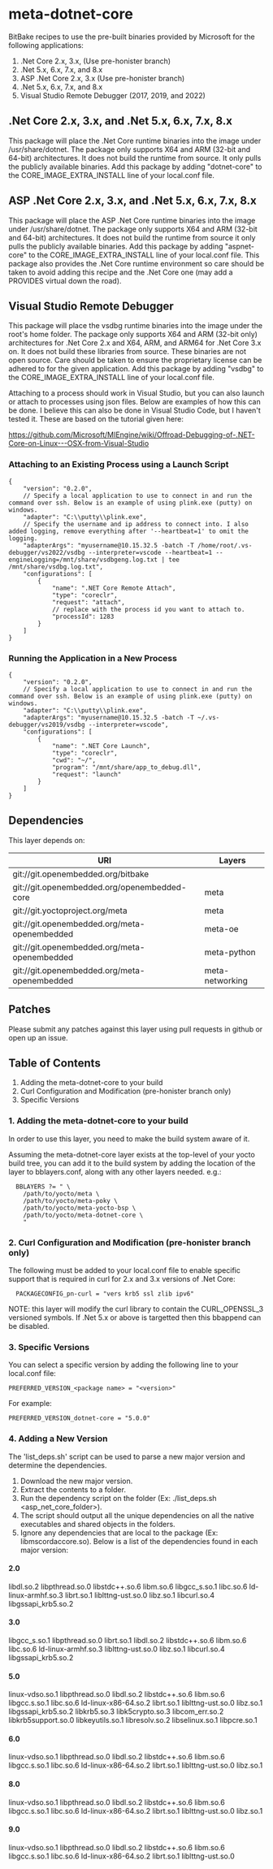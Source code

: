 # meta-dotnet-core
BitBake recipes to use the pre-built binaries provided by Microsoft for the following applications:

1. .Net Core 2.x, 3.x, (Use pre-honister branch)
2. .Net 5.x, 6.x, 7.x, and 8.x
3. ASP .Net Core 2.x, 3.x (Use pre-honister branch)
4. .Net 5.x, 6.x, 7.x, and 8.x
3. Visual Studio Remote Debugger (2017, 2019, and 2022)
  
## .Net Core 2.x, 3.x, and .Net 5.x, 6.x, 7.x, 8.x
This package will place the .Net Core runtime binaries into the image under /usr/share/dotnet. The package only supports X64 and ARM (32-bit and 64-bit) architectures. It does not build the runtime from source. It only pulls the publicly available binaries. Add this package by adding "dotnet-core" to the CORE_IMAGE_EXTRA_INSTALL line of your local.conf file.

## ASP .Net Core 2.x, 3.x, and .Net 5.x, 6.x, 7.x, 8.x
This package will place the ASP .Net Core runtime binaries into the image under /usr/share/dotnet. The package only supports X64 and ARM (32-bit and 64-bit) architectures. It does not build the runtime from source it only pulls the publicly available binaries. Add this package by adding "aspnet-core" to the CORE_IMAGE_EXTRA_INSTALL line of your local.conf file. This package also provides the .Net Core runtime environment so care should be taken to avoid adding this recipe and the .Net Core one (may add a PROVIDES virtual down the road).

## Visual Studio Remote Debugger
This package will place the vsdbg runtime binaries into the image under the root's home folder. The package only supports X64 and ARM (32-bit only) architectures for .Net Core 2.x and X64, ARM, and ARM64 for .Net Core 3.x on. It does not build these libraries from source. These binaries are not open source. Care should be taken to ensure the proprietary license can be adhered to for the given application. Add this package by adding "vsdbg" to the CORE_IMAGE_EXTRA_INSTALL line of your local.conf file.

Attaching to a process should work in Visual Studio, but you can also launch or attach to processes using json files. Below are examples of how this can
be done. I believe this can also be done in Visual Studio Code, but I haven't tested it. These are based on the tutorial given here:

https://github.com/Microsoft/MIEngine/wiki/Offroad-Debugging-of-.NET-Core-on-Linux---OSX-from-Visual-Studio

### Attaching to an Existing Process using a Launch Script

```
{
	"version": "0.2.0",
	// Specify a local application to use to connect in and run the command over ssh. Below is an example of using plink.exe (putty) on windows.
	"adapter": "C:\\putty\\plink.exe",
	// Specify the username and ip address to connect into. I also added logging, remove everything after '--heartbeat=1' to omit the logging.
	"adapterArgs": "myusername@10.15.32.5 -batch -T /home/root/.vs-debugger/vs2022/vsdbg --interpreter=vscode --heartbeat=1 --engineLogging=/mnt/share/vsdbgeng.log.txt | tee /mnt/share/vsdbg.log.txt",
	"configurations": [
		{
			"name": ".NET Core Remote Attach",
			"type": "coreclr",
			"request": "attach",
			// replace with the process id you want to attach to.
			"processId": 1283
		}
	]
}
```

### Running the Application in a New Process

```
{
	"version": "0.2.0",
	// Specify a local application to use to connect in and run the command over ssh. Below is an example of using plink.exe (putty) on windows.
	"adapter": "C:\\putty\\plink.exe",
	"adapterArgs": "myusername@10.15.32.5 -batch -T ~/.vs-debugger/vs2019/vsdbg --interpreter=vscode",
	"configurations": [
		{
			"name": ".NET Core Launch",
			"type": "coreclr",
			"cwd": "~/",
			"program": "/mnt/share/app_to_debug.dll",
			"request": "launch"
		}
	]
}
```

## Dependencies
This layer depends on:

URI | Layers
--- | ------
git://git.openembedded.org/bitbake | 
git://git.openembedded.org/openembedded-core | meta 
git://git.yoctoproject.org/meta | meta 
git://git.openembedded.org/meta-openembedded | meta-oe 
git://git.openembedded.org/meta-openembedded | meta-python 
git://git.openembedded.org/meta-openembedded | meta-networking 

## Patches
Please submit any patches against this layer using pull requests in github or open up an issue.

## Table of Contents
1. Adding the meta-dotnet-core to your build
2. Curl Configuration and Modification (pre-honister branch only)
3. Specific Versions

### 1. Adding the meta-dotnet-core to your build
In order to use this layer, you need to make the build system aware of it.

Assuming the meta-dotnet-core layer exists at the top-level of your yocto build tree, you can add it to the build system by adding the location of the layer to bblayers.conf, along with any other layers needed. e.g.:

```
  BBLAYERS ?= " \
    /path/to/yocto/meta \
    /path/to/yocto/meta-poky \
    /path/to/yocto/meta-yocto-bsp \
    /path/to/yocto/meta-dotnet-core \
    "
```

### 2. Curl Configuration and Modification (pre-honister branch only)
The following must be added to your local.conf file to enable specific support that is required in curl for 2.x and 3.x versions of .Net Core:

```
  PACKAGECONFIG_pn-curl = "vers krb5 ssl zlib ipv6"
```

NOTE: this layer will modify the curl library to contain the CURL_OPENSSL_3 versioned symbols. If .Net 5.x or above is targetted then this bbappend can be disabled.

### 3. Specific Versions
You can select a specific version by adding the following line to your local.conf file:

```
PREFERRED_VERSION_<package name> = "<version>"
```
  
For example:

```
PREFERRED_VERSION_dotnet-core = "5.0.0"
```

### 4. Adding a New Version
The 'list_deps.sh' script can be used to parse a new major version and determine the dependencies.
1. Download the new major version.
2. Extract the contents to a folder.
3. Run the dependency script on the folder (Ex: ./list_deps.sh <asp_net_core_folder>).
4. The script should output all the unique dependencies on all the native executables and shared objects in the folders.
5. Ignore any dependencies that are local to the package (Ex: libmscordaccore.so).
Below is a list of the dependencies found in each major version:

#### 2.0
libdl.so.2
libpthread.so.0
libstdc++.so.6
libm.so.6
libgcc_s.so.1
libc.so.6
ld-linux-armhf.so.3
librt.so.1
liblttng-ust.so.0
libz.so.1
libcurl.so.4
libgssapi_krb5.so.2

#### 3.0
libgcc_s.so.1
libpthread.so.0
librt.so.1
libdl.so.2
libstdc++.so.6
libm.so.6
libc.so.6
ld-linux-armhf.so.3
liblttng-ust.so.0
libz.so.1
libcurl.so.4
libgssapi_krb5.so.2

#### 5.0
linux-vdso.so.1
libpthread.so.0
libdl.so.2
libstdc++.so.6
libm.so.6
libgcc.s.so.1
libc.so.6
ld-linux-x86-64.so.2
librt.so.1
liblttng-ust.so.0
libz.so.1
libgssapi_krb5.so.2
libkrb5.so.3
libk5crypto.so.3
libcom_err.so.2
libkrb5support.so.0
libkeyutils.so.1
libresolv.so.2
libselinux.so.1
libpcre.so.1

#### 6.0
linux-vdso.so.1
libpthread.so.0
libdl.so.2
libstdc++.so.6
libm.so.6
libgcc.s.so.1
libc.so.6
ld-linux-x86-64.so.2
librt.so.1
liblttng-ust.so.0
libz.so.1

#### 8.0
linux-vdso.so.1
libpthread.so.0
libdl.so.2
libstdc++.so.6
libm.so.6
libgcc.s.so.1
libc.so.6
ld-linux-x86-64.so.2
librt.so.1
liblttng-ust.so.0
libz.so.1

#### 9.0
linux-vdso.so.1
libpthread.so.0
libdl.so.2
libstdc++.so.6
libm.so.6
libgcc.s.so.1
libc.so.6
ld-linux-x86-64.so.2
librt.so.1
liblttng-ust.so.0
